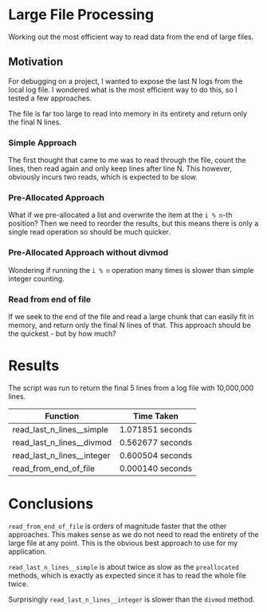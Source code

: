 # Large File Processing

Working out the most efficient way to read data from the end of large files.

## Motivation

For debugging on a project, I wanted to expose the last N logs from the local log file. I wondered what is the most efficient way to do this, so I tested a few approaches.

The file is far too large to read into memory in its entirety and return only the final N lines.

### Simple Approach

The first thought that came to me was to read through the file, count the lines, then read again and only keep lines after line N. This however, obviously incurs two reads, which is expected to be slow.

### Pre-Allocated Approach

What if we pre-allocated a list and overwrite the item at the `i % n`-th position? Then we need to reorder the results, but this means there is only a single read operation so should be much quicker.

### Pre-Allocated Approach without divmod

Wondering if running the `i % n` operation many times is slower than simple integer counting.

### Read from end of file

If we seek to the end of the file and read a large chunk that can easily fit in memory, and return only the final N lines of that. This approach should be the quickest - but by how much?

# Results

The script was run to return the final 5 lines from a log file with 10,000,000 lines.

Function | Time Taken
--- | ---
read_last_n_lines__simple | 1.071851 seconds
read_last_n_lines__divmod | 0.562677 seconds
read_last_n_lines__integer | 0.600504 seconds
read_from_end_of_file | 0.000140 seconds

# Conclusions

`read_from_end_of_file` is orders of magnitude faster that the other approaches. This makes sense as we do not need to read the entirety of the large file at any point. This is the obvious best approach to use for my application.

`read_last_n_lines__simple` is about twice as slow as the `preallocated` methods, which is exactly as expected since it has to read the whole file twice.

Surprisingly `read_last_n_lines__integer` is slower than the `divmod` method.
